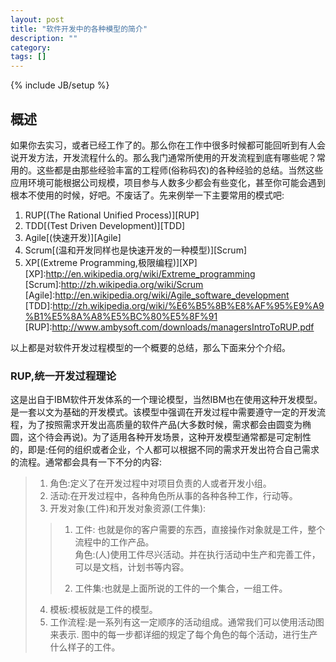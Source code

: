 ```yaml
---
layout: post
title: "软件开发中的各种模型的简介"
description: ""
category:
tags: []
---
```

{% include JB/setup %}

## 概述

如果你去实习，或者已经工作了的。那么你在工作中很多时候都可能回听到有人会说开发方法，开发流程什么的。那么我门通常所使用的开发流程到底有哪些呢？常用的。这些都是由那些经验丰富的工程师(俗称码农)的各种经验的总结。当然这些应用环境可能根据公司规模，项目参与人数多少都会有些变化，甚至你可能会遇到根本不使用的时候，好吧。不废话了。先来例举一下主要常用的模式吧:

1. RUP[(The Rational Unified Process)][RUP]
2. TDD[(Test Driven Development)][TDD]
3. Agile[(快速开发)][Agile]
4. Scrum[(温和开发同样也是快速开发的一种模型)][Scrum]
5. XP[(Extreme Programming,极限编程)][XP]
[XP]:http://en.wikipedia.org/wiki/Extreme_programming
[Scrum]:http://zh.wikipedia.org/wiki/Scrum
[Agile]:http://en.wikipedia.org/wiki/Agile_software_development
[TDD]:http://zh.wikipedia.org/wiki/%E6%B5%8B%E8%AF%95%E9%A9%B1%E5%8A%A8%E5%BC%80%E5%8F%91
[RUP]:http://www.ambysoft.com/downloads/managersIntroToRUP.pdf

以上都是对软件开发过程模型的一个概要的总结，那么下面来分个介绍。

### RUP,统一开发过程理论

这是出自于IBM软件开发体系的一个理论模型，当然IBM也在使用这种开发模型。是一套以文为基础的开发模式。该模型中强调在开发过程中需要遵守一定的开发流程，为了按照需求开发出高质量的软件产品(大多数时候，需求都会由圆变为椭圆，这个待会再说)。为了适用各种开发场景，这种开发模型通常都是可定制性的，即是:任何的组织或者企业，个人都可以根据不同的需求开发出符合自己需求的流程。通常都会具有一下不分的内容:

> 1. 角色:定义了在开发过程中对项目负责的人或者开发小组。
> 2. 活动:在开发过程中，各种角色所从事的各种各种工作，行动等。
> 3. 开发对象(工件)和开发对象资源(工件集):
>
> > 1. 工件: 也就是你的客户需要的东西，直接操作对象就是工件，整个流程中的工作产品。</br>
> >          角色:(人)使用工件尽兴活动。并在执行活动中生产和完善工件，可以是文档，计划书等内容。
> >
> > 2. 工件集:也就是上面所说的工件的一个集合，一组工件。
>
> 4. 模板:模板就是工件的模型。
> 5. 工作流程:是一系列有这一定顺序的活动组成。通常我们可以使用活动图来表示.
>     图中的每一步都详细的规定了每个角色的每个活动，进行生产什么样子的工件。
